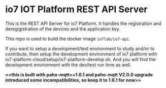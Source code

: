 # io7 IOT Platform REST API Server

This is the REST API Server for io7 Platform. It handles the registration and deregigistration of the devices and the application key.

This repo is used to build the docker image `io7lab/io7-api`.

If you want to setup a development/test environment to study and/or to contribute, then setup the development environment of io7 platform with io7-platform-cloud/setup/io7-platform-develop.sh. And you will find the development environment with the dev/test run time as well.


**<<this is built with paho-mqtt==1.6.1 and paho-mqtt V2.0.0 upgrade introduced some incompatibilities, so keep it to 1.6.1 for now>>**
